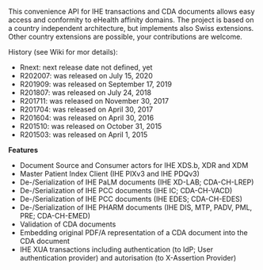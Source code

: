 This convenience API for IHE transactions and CDA documents allows easy access and conformity to eHealth affinity domains. The project is based on a country independent architecture, but implements also Swiss extensions. Other country extensions are possible, your contributions are welcome.

History (see Wiki for mor details):
- Rnext: next release date not defined, yet
- R202007: was released on July 15, 2020
- R201909: was released on September 17, 2019
- R201807: was released on July 24, 2018
- R201711: was released on November 30, 2017
- R201704: was released on April 30, 2017
- R201604: was released on April 30, 2016
- R201510: was released on October 31, 2015
- R201503: was released on April 1, 2015

**Features**
* Document Source and Consumer actors for IHE XDS.b, XDR and XDM
* Master Patient Index Client (IHE PIXv3 and IHE PDQv3)
* De-/Serialization of IHE PaLM documents (IHE XD-LAB; CDA-CH-LREP)
* De-/Serialization of IHE PCC documents (IHE IC; CDA-CH-VACD)
* De-/Serialization of IHE PCC documents (IHE EDES; CDA-CH-EDES)
* De-/Serialization of IHE PHARM documents (IHE DIS, MTP, PADV, PML, PRE; CDA-CH-EMED)
* Validation of CDA documents
* Embedding original PDF/A representation of a CDA document into the CDA document
* IHE XUA transactions including authentication (to IdP; User authentication provider) and autorisation (to X-Assertion Provider)